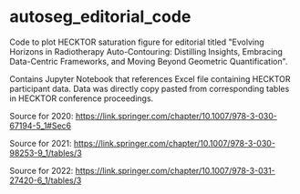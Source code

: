 # autoseg_editorial_code

Code to plot HECKTOR saturation figure for editorial titled "Evolving Horizons in Radiotherapy Auto-Contouring: Distilling Insights, Embracing Data-Centric Frameworks, and Moving Beyond Geometric Quantification". 

Contains Jupyter Notebook that references Excel file containing HECKTOR participant data. Data was directly copy pasted from corresponding tables in HECKTOR conference proceedings. 

Source for 2020: https://link.springer.com/chapter/10.1007/978-3-030-67194-5_1#Sec6

Source for 2021: https://link.springer.com/chapter/10.1007/978-3-030-98253-9_1/tables/3

Source for 2022: https://link.springer.com/chapter/10.1007/978-3-031-27420-6_1/tables/3
